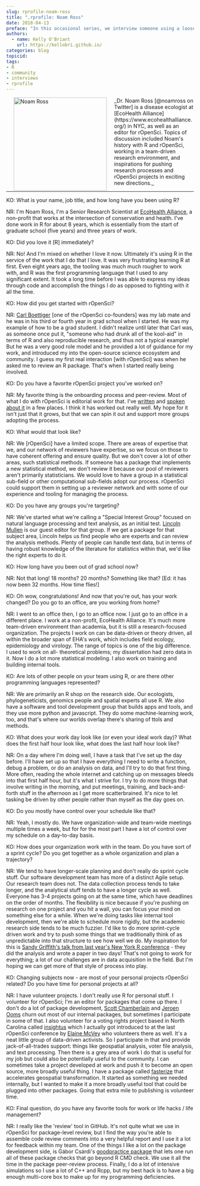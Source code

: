 ```yaml
---
slug: rprofile-noam-ross
title: ".rprofile: Noam Ross"
date: 2018-04-13
preface: "In this occasional series, we interview someone using a loosely defined set of interview questions for the purpose of demystifying the creative and development processes of R community members. This interview was conducted by Sean Kross and prepared by Kelly O'Briant as part of an rOpenSci unconf17 project."
authors:
  - name: Kelly O'Briant
    url: https://kellobri.github.io/
categories: blog
topicid:
tags:
- R
- community
- interviews
- rprofile
---
```


<img src="/img/blog-images/2018-04-13-rprofile-noam-ross/noam-ross.jpg" alt="Noam Ross" style="margin: 0px 20px; width: 250px;" align="left">
_Dr. Noam Ross [@noamross on Twitter] is a disease ecologist at [EcoHealth Alliance](https://www.ecohealthalliance.org/) in NYC, as well as an editor for rOpenSci. Topics of discussion included Noam's history with R and rOpenSci, working in a team-driven research environment, and inspirations for pushing research processes and rOpenSci projects in exciting new directions._

---

KO: What is your name, job title, and how long have you been using R?

NR: I'm Noam Ross, I'm a Senior Research Scientist at [EcoHealth Alliance](https://www.ecohealthalliance.org/), a non-profit that works at the intersection of conservation and health. I've done work in R for about 8 years, which is essentially from the start of graduate school (five years) and three years of work.

KO: Did you love it [R] immediately?

NR: No! And I'm mixed on whether I love it now. Ultimately it's using R in the service of the work that I do that I love. It was very frustrating learning R at first. Even eight years ago, the tooling was much much rougher to work with, and R was the first programming language that I used to any significant extent. It took a long time before I was able to express my ideas through code and accomplish the things I do as opposed to fighting with it all the time.

KO: How did you get started with rOpenSci?

NR: [Carl Boettiger](https://twitter.com/cboettig) [one of the rOpenSci co-founders] was my lab mate and he was in his third or fourth year in grad school when I started. He was my example of how to be a grad student. I didn't realize until later that Carl was, as someone once put it, "someone who had drunk all of the kool-aid" in terms of R and also reproducible research, and thus not a typical example! But he was a very good role model and he provided a lot of guidance for my work, and introduced my into the open-source science ecosystem and community. I guess my first real interaction [with rOpenSci] was when he asked me to review an R package. That's when I started really being involved.

KO: Do you have a favorite rOpenSci project you've worked on?

NR: My favorite thing is the onboarding process and peer-review. Most of what I do with rOpenSci is editorial work for that. I've [written](https://www.numfocus.org/blog/how-ropensci-uses-code-review-to-promote-reproducible-science/) and [spoken about it](https://youtu.be/Dc6qnwbJbTU) in a few places. I think it has worked out really well. My hope for it isn't just that it grows, but that we can spin it out and support more groups adopting the process.

KO: What would that look like?

NR: We [rOpenSci] have a limited scope. There are areas of expertise that we, and our network of reviewers have expertise, so we focus on those to have coherent offering and ensure quality. But we don't cover a lot of other areas, such statistical methods. If someone has a package that implements a new statistical method, we don't review it because our pool of reviewers aren't primarily statisticians. We would love to have a group in a statistical sub-field or other computational sub-fields adopt our process. rOpenSci could support them in setting up a reviewer network and with some of our experience and tooling for managing the process.

KO: Do you have any groups you're targeting?

NR: We've started what we're calling a "Special Interest Group" focused on natural language processing and text analysis, as an initial test. [Lincoln Mullen](https://lincolnmullen.com/) is our guest editor for that group. If we get a package for that subject area, Lincoln helps us find people who are experts and can review the analysis methods. Plenty of people can handle text data, but in terms of having robust knowledge of the literature for statistics within that, we'd like the right experts to do it.

KO: How long have you been out of grad school now?

NR: Not that long! 18 months? 20 months? Something like that? [Ed: it has now been 32 months. How time flies!]

KO: Oh wow, congratulations! And now that you're out, has your work changed? Do you go to an office, are you working from home?

NR: I went to an office then, I go to an office now. I just go to an office in a different place. I work at a non-profit, EcoHealth Alliance. It's much more team-driven environment than academia, but it is still a research-focused organization.  The projects I work on can be data-driven or theory driven, all within the broader span of EHA's work, which includes field ecology, epidemiology and virology. The range of topics is one of the big difference. I used to work on all- theoretical problems; my dissertation had zero data in it. Now I do a lot more statistical modeling. I also work on training and building internal tools.

KO: Are lots of other people on your team using R, or are there other programming languages represented?

NR: We are primarily an R shop on the research side. Our ecologists, phylogeneticists, genomics people and spatial experts all use R. We also have a software and tool development group that builds apps and tools, and they use more python and javascript. They do some machine-learning work, too, and that's where our worlds overlap there's sharing of ttols and methods.

KO: What does your work day look like (or even your ideal work day)? What does the first half hour look like, what does the last half hour look like?

NR: On a day where I'm doing well, I have a task that I've set up the day before. I'll have set up so that I have everything I need to write a function, debug a problem, or do an analysis on data, and I'll try to do that first thing. More often, reading the whole internet and catching up on messages bleeds into that first half hour, but it's what I strive for. I try to do more things that involve writing in the morning, and put meetings, training, and back-and-forth stuff in the afternoon as I get more scatterbrained. It's nice to let tasking be driven by other people rather than myself as the day goes on.

KO: Do you mostly have control over your schedule like that?

NR: Yeah, I mostly do. We have organization-wide and team-wide meetings multiple times a week, but for for the most part I have a lot of control over my schedule on a day-to-day basis.

KO: How does your organization work with in the team. Do you have sort of a sprint cycle? Do you get together as a whole organization and plan a trajectory?

NR: We tend to have longer-scale planning and don't really do sprint cycle stuff. Our software development team has more of a distinct Agile setup. Our research team does not. The data collection process tends to take longer, and the analytical stuff tends to have a longer cycle as well. Everyone has 3-4 projects going on at the same time, which have deadlines on the order of months. The flexibility is nice because if you're pushing on research on one project and you hit a wall, you can focus your mind on something else for a while.
When we're doing tasks like internal tool development, then we're able to schedule more rigidly, but the academic research side tends to be much fuzzier. I'd like to do more sprint-cycle driven work and try to push some things that we traditionally think of as unpredictable into that structure to see how well we do. My inspiration for this is [Sandy Griffith's talk from last year's New York R conference](https://youtu.be/5JYiNeWOtuw) - they did the analysis and wrote a paper in two days! That's not going to work for everything; a lot of our challenges are in data acquisition in the field. But I'm hoping we can get more of that style of process into play.

KO: Changing subjects now - are most of your personal projects rOpenSci related? Do you have time for personal projects at all?

NR: I have volunteer projects. I don't really use R for personal stuff. I volunteer for rOpenSci; I'm an editor for packages that come up there. I don't do a lot of package development, [Scott Chamberlain](https://twitter.com/sckottie?lang=en) and [Jeroen Ooms](https://twitter.com/opencpu) churn out most of our internal packages, but sometimes I participate in some of that.
I also volunteer for a voting rights project based in North Carolina called [insightus](http://insight-us.org/) which I actually got introduced to at the last rOpenSci conference by [Elaine McVey](https://twitter.com/eamcvey) who volunteers there as well. It's a neat little group of data-driven activists. So I participate in that and provide jack-of-all-trades support: things like geospatial analysis, voter file analysis, and text processing.
Then there is a grey area of work I do that is useful for my job but could also be potentially useful to the community. I can sometimes take a project developed at work and push it to become an open source, more broadly useful thing. I have a package called [fasterize](https://github.com/ecohealthalliance/fasterize) that accelerates geospatial transformation. It started as something we needed internally, but I wanted to make it a more broadly useful tool that could be plugged into other packages. Going that extra mile to publishing is volunteer time.

KO: Final question, do you have any favorite tools for work or life hacks / life management?

NR: I really like the 'review' tool in GitHub. It's not quite what we use in rOpenSci for package-level review, but I find the way you're able to assemble code review comments into a  very helpful report and I use it a lot for feedback within my team. One of the things I like a lot on the package development side, is Gábor Csárdi's [goodpractice package](https://github.com/MangoTheCat/goodpractice) that lets one run all of these package checks that go beyond R CMD check.  We use it all the time in the package peer-review process. Finally, I do a lot of intensive simulations so I use a lot of C++ and Rcpp, but my best hack is to have a big enough multi-core box to make up for my programming deficiencies.
